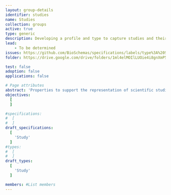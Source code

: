 ```yaml
---
layout: group-details
identifier: studies
name: Studies
collection: groups
active: true
type: generic
description: Developing a profile and type to capture studies and their associated projects
lead:
    - To be determined
issues: https://github.com/BioSchemas/specifications/labels/type%3A%20Study
folder: https://drive.google.com/drive/folders/1ml4elMOIlLUOie4i8gnXmP5eNn-8D2QD

test: false
adoption: false
applications: false

# Page attributes
abstract: 'Properties to support the representation of scientific studies.'
objectives:
  [
  ]

#specifications:
#  [
#  ]
draft_specifications:
  [
    'Study'
  ]
#types:
#  [
#  ]
draft_types:
  [
    'Study'
  ]

members: #List members
---
```


